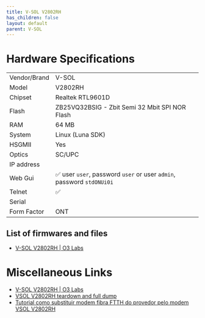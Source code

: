 ```yaml
---
title: V-SOL V2802RH
has_children: false
layout: default
parent: V-SOL
---
```


# Hardware Specifications

|              |                                                                       |
| ------------ | --------------------------------------------------------------------- |
| Vendor/Brand | V-SOL                                                                 |
| Model        | V2802RH                                                               |
| Chipset      | Realtek RTL9601D                                                      |
| Flash        | ZB25VQ32BSIG - Zbit Semi 32 Mbit SPI NOR Flash                        |
| RAM          | 64 MB                                                                 |
| System       | Linux (Luna SDK)                                                      |
| HSGMII       | Yes                                                                   |
| Optics       | SC/UPC                                                                |
| IP address   |                                                                       |
| Web Gui      | ✅ user `user`, password `user` or user `admin`, password `stdONUi0i` |
| Telnet       | ✅                                                                    |
| Serial       |                                                                       |
| Form Factor  | ONT                                                                   |

## List of firmwares and files

- [V-SOL V2802RH | O3 Labs](https://www.tripleoxygen.net/wiki/ont/vsol/v2802rh)

# Miscellaneous Links

- [V-SOL V2802RH | O3 Labs](https://www.tripleoxygen.net/wiki/ont/vsol/v2802rh)
- [VSOL V2802RH teardown and full dump](https://github.com/Anime4000/RTL960x/discussions/179)
- [Tutorial como substituir modem fibra FTTH do provedor pelo modem VSOL V2802RH](https://viniciuspaes.com/redes/tutorial-substituir-modem-fibra-ftth-modem-vsol-v2802rh/)
